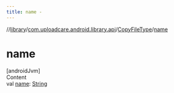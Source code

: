 ```yaml
---
title: name -
---
```

//[library](../../index.md)/[com.uploadcare.android.library.api](../index.md)/[CopyFileType](index.md)/[name](name.md)



# name  
[androidJvm]  
Content  
val [name](name.md): [String](https://kotlinlang.org/api/latest/jvm/stdlib/kotlin/-string/index.html)  



